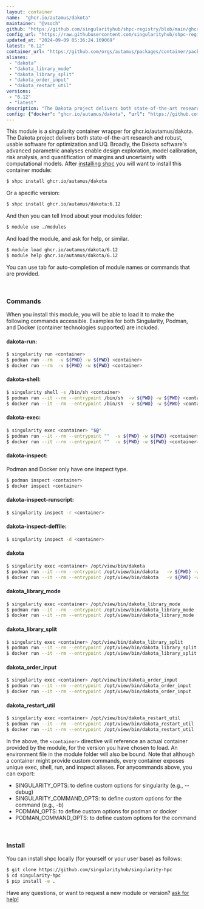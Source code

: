 ```yaml
---
layout: container
name:  "ghcr.io/autamus/dakota"
maintainer: "@vsoch"
github: "https://github.com/singularityhub/shpc-registry/blob/main/ghcr.io/autamus/dakota/container.yaml"
config_url: "https://raw.githubusercontent.com/singularityhub/shpc-registry/main/ghcr.io/autamus/dakota/container.yaml"
updated_at: "2024-09-09 05:36:24.169069"
latest: "6.12"
container_url: "https://github.com/orgs/autamus/packages/container/package/dakota"
aliases:
 - "dakota"
 - "dakota_library_mode"
 - "dakota_library_split"
 - "dakota_order_input"
 - "dakota_restart_util"
versions:
 - "6.12"
 - "latest"
description: "The Dakota project delivers both state-of-the-art research and robust, usable software for optimization and UQ. Broadly, the Dakota software's advanced parametric analyses enable design exploration, model calibration, risk analysis, and quantification of margins and uncertainty with computational models."
config: {"docker": "ghcr.io/autamus/dakota", "url": "https://github.com/orgs/autamus/packages/container/package/dakota", "maintainer": "@vsoch", "description": "The Dakota project delivers both state-of-the-art research and robust, usable software for optimization and UQ. Broadly, the Dakota software's advanced parametric analyses enable design exploration, model calibration, risk analysis, and quantification of margins and uncertainty with computational models.", "latest": {"6.12": "sha256:0fdfa85f7d9cf97e055e84aca17a954161eef086ea0f5999c1c01bbd87c16fe0"}, "tags": {"6.12": "sha256:0fdfa85f7d9cf97e055e84aca17a954161eef086ea0f5999c1c01bbd87c16fe0", "latest": "sha256:0fdfa85f7d9cf97e055e84aca17a954161eef086ea0f5999c1c01bbd87c16fe0"}, "aliases": {"dakota": "/opt/view/bin/dakota", "dakota_library_mode": "/opt/view/bin/dakota_library_mode", "dakota_library_split": "/opt/view/bin/dakota_library_split", "dakota_order_input": "/opt/view/bin/dakota_order_input", "dakota_restart_util": "/opt/view/bin/dakota_restart_util"}}
---
```


This module is a singularity container wrapper for ghcr.io/autamus/dakota.
The Dakota project delivers both state-of-the-art research and robust, usable software for optimization and UQ. Broadly, the Dakota software's advanced parametric analyses enable design exploration, model calibration, risk analysis, and quantification of margins and uncertainty with computational models.
After [installing shpc](#install) you will want to install this container module:


```bash
$ shpc install ghcr.io/autamus/dakota
```

Or a specific version:

```bash
$ shpc install ghcr.io/autamus/dakota:6.12
```

And then you can tell lmod about your modules folder:

```bash
$ module use ./modules
```

And load the module, and ask for help, or similar.

```bash
$ module load ghcr.io/autamus/dakota/6.12
$ module help ghcr.io/autamus/dakota/6.12
```

You can use tab for auto-completion of module names or commands that are provided.

<br>

### Commands

When you install this module, you will be able to load it to make the following commands accessible.
Examples for both Singularity, Podman, and Docker (container technologies supported) are included.

#### dakota-run:

```bash
$ singularity run <container>
$ podman run --rm  -v ${PWD} -w ${PWD} <container>
$ docker run --rm  -v ${PWD} -w ${PWD} <container>
```

#### dakota-shell:

```bash
$ singularity shell -s /bin/sh <container>
$ podman run --it --rm --entrypoint /bin/sh  -v ${PWD} -w ${PWD} <container>
$ docker run --it --rm --entrypoint /bin/sh  -v ${PWD} -w ${PWD} <container>
```

#### dakota-exec:

```bash
$ singularity exec <container> "$@"
$ podman run --it --rm --entrypoint ""  -v ${PWD} -w ${PWD} <container> "$@"
$ docker run --it --rm --entrypoint ""  -v ${PWD} -w ${PWD} <container> "$@"
```

#### dakota-inspect:

Podman and Docker only have one inspect type.

```bash
$ podman inspect <container>
$ docker inspect <container>
```

#### dakota-inspect-runscript:

```bash
$ singularity inspect -r <container>
```

#### dakota-inspect-deffile:

```bash
$ singularity inspect -d <container>
```


#### dakota

```bash
$ singularity exec <container> /opt/view/bin/dakota
$ podman run --it --rm --entrypoint /opt/view/bin/dakota   -v ${PWD} -w ${PWD} <container> -c " $@"
$ docker run --it --rm --entrypoint /opt/view/bin/dakota   -v ${PWD} -w ${PWD} <container> -c " $@"
```


#### dakota_library_mode

```bash
$ singularity exec <container> /opt/view/bin/dakota_library_mode
$ podman run --it --rm --entrypoint /opt/view/bin/dakota_library_mode   -v ${PWD} -w ${PWD} <container> -c " $@"
$ docker run --it --rm --entrypoint /opt/view/bin/dakota_library_mode   -v ${PWD} -w ${PWD} <container> -c " $@"
```


#### dakota_library_split

```bash
$ singularity exec <container> /opt/view/bin/dakota_library_split
$ podman run --it --rm --entrypoint /opt/view/bin/dakota_library_split   -v ${PWD} -w ${PWD} <container> -c " $@"
$ docker run --it --rm --entrypoint /opt/view/bin/dakota_library_split   -v ${PWD} -w ${PWD} <container> -c " $@"
```


#### dakota_order_input

```bash
$ singularity exec <container> /opt/view/bin/dakota_order_input
$ podman run --it --rm --entrypoint /opt/view/bin/dakota_order_input   -v ${PWD} -w ${PWD} <container> -c " $@"
$ docker run --it --rm --entrypoint /opt/view/bin/dakota_order_input   -v ${PWD} -w ${PWD} <container> -c " $@"
```


#### dakota_restart_util

```bash
$ singularity exec <container> /opt/view/bin/dakota_restart_util
$ podman run --it --rm --entrypoint /opt/view/bin/dakota_restart_util   -v ${PWD} -w ${PWD} <container> -c " $@"
$ docker run --it --rm --entrypoint /opt/view/bin/dakota_restart_util   -v ${PWD} -w ${PWD} <container> -c " $@"
```



In the above, the `<container>` directive will reference an actual container provided
by the module, for the version you have chosen to load. An environment file in the
module folder will also be bound. Note that although a container
might provide custom commands, every container exposes unique exec, shell, run, and
inspect aliases. For anycommands above, you can export:

 - SINGULARITY_OPTS: to define custom options for singularity (e.g., --debug)
 - SINGULARITY_COMMAND_OPTS: to define custom options for the command (e.g., -b)
 - PODMAN_OPTS: to define custom options for podman or docker
 - PODMAN_COMMAND_OPTS: to define custom options for the command

<br>

### Install

You can install shpc locally (for yourself or your user base) as follows:

```bash
$ git clone https://github.com/singularityhub/singularity-hpc
$ cd singularity-hpc
$ pip install -e .
```

Have any questions, or want to request a new module or version? [ask for help!](https://github.com/singularityhub/singularity-hpc/issues)